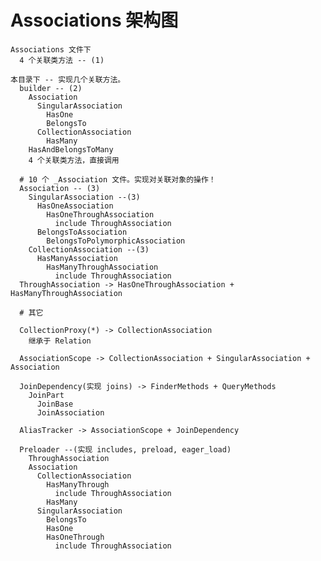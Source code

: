 # Associations 架构图

    Associations 文件下
      4 个关联类方法 -- (1)

    本目录下 -- 实现几个关联方法。
      builder -- (2)
        Association
          SingularAssociation
            HasOne
            BelongsTo
          CollectionAssociation
            HasMany
        HasAndBelongsToMany
        4 个关联类方法，直接调用

      # 10 个 _Association 文件。实现对关联对象的操作！
      Association -- (3)
        SingularAssociation --(3)
          HasOneAssociation
            HasOneThroughAssociation
              include ThroughAssociation
          BelongsToAssociation
            BelongsToPolymorphicAssociation
        CollectionAssociation --(3)
          HasManyAssociation
            HasManyThroughAssociation
              include ThroughAssociation
      ThroughAssociation -> HasOneThroughAssociation + HasManyThroughAssociation

      # 其它

      CollectionProxy(*) -> CollectionAssociation
        继承于 Relation

      AssociationScope -> CollectionAssociation + SingularAssociation + Association

      JoinDependency(实现 joins) -> FinderMethods + QueryMethods
        JoinPart
          JoinBase
          JoinAssociation

      AliasTracker -> AssociationScope + JoinDependency

      Preloader --(实现 includes, preload, eager_load)
        ThroughAssociation
        Association
          CollectionAssociation
            HasManyThrough
              include ThroughAssociation
            HasMany
          SingularAssociation
            BelongsTo
            HasOne
            HasOneThrough
              include ThroughAssociation
